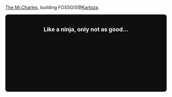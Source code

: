 [The Mr.Charles](https://www.linkedin.com/in/themrcharles/), building FOSSGIS@[Kartoza](https://kartoza.com).

<svg fill="none" viewBox="0 0 800 400" width="800" height="400" xmlns="http://www.w3.org/2000/svg">
  <foreignObject width="100%" height="100%">
    <div xmlns="http://www.w3.org/1999/xhtml">
      <script src="./three.min.js"></script>
      <script src="./OBJLoader.js"></script>
      <script src="./MTLLoader.js"></script>
      <style>
        .container {
          color: white;
          background: #0f0f0f;
          width: 100%;
          height: 384px;
          text-align: center;
          display: flex;
          flex-direction: column;
          align-items: center;
          justify-content: center;
          margin: 0;
          border-radius: 12px;
        }
      </style>
      <div class="container">
        <h1>Like a ninja, only not as good...</h1>
        <canvas id="canvas" style="width: 256px; height: 256px; border-radius: 12px;"></canvas>
      </div>
      <script>
        let trefoil;

        const scene = new THREE.Scene();

        const light = new THREE.DirectionalLight('#ffffff', 0.9);
        light.position.set(-20, 0, 100);
        scene.add(light);

        const camera = new THREE.PerspectiveCamera(45, 1, 1, 1000);
        camera.position.z = 8;

        const canvas = document.getElementById("canvas");
        const renderer = new THREE.WebGLRenderer({ canvas: canvas, antialias: true });

        const objLoader = new THREE.OBJLoader();
        objLoader.setPath('./')

        const mtlLoader = new THREE.MTLLoader();
        mtlLoader.setPath('./')

        new Promise((resolve) => {
          mtlLoader.load('trefoil.mtl', (materials) => {
            resolve(materials);
          })
        })
        .then((materials) => {
          materials.preload();
          objLoader.setMaterials(materials);
          objLoader.load('trefoil.obj', (object) => {
            trefoil = object;
            scene.add(object);
          });
        })

        function render() {
          if (trefoil) {
            trefoil.rotation.x += 0.005;
            trefoil.rotation.y += 0.005;
          }
          requestAnimationFrame(render);
          renderer.render(scene, camera);
        }

        render();

      </script>
    </div>
  </foreignObject>
</svg>

<!--
**zacharlie/zacharlie** is a ✨ _special_ ✨ repository because its `README.md` (this file) appears on your GitHub profile.

### Hi there 👋

Here are some ideas to get you started:

- 🔭 I’m currently working on ...
- 🌱 I’m currently learning ...
- 👯 I’m looking to collaborate on ...
- 🤔 I’m looking for help with ...
- 💬 Ask me about ...
- 📫 How to reach me: ...
- 😄 Pronouns: ...
- ⚡ Fun fact: ...
-->
